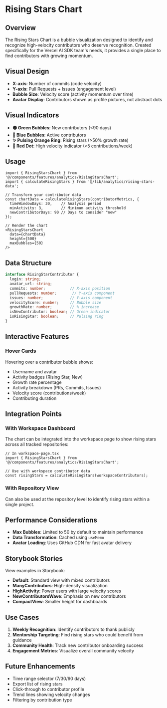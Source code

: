 # Rising Stars Chart

## Overview

The Rising Stars Chart is a bubble visualization designed to identify and recognize high-velocity contributors who deserve recognition. Created specifically for the Vercel AI SDK team's needs, it provides a single place to find contributors with growing momentum.

## Visual Design

- **X-axis**: Number of commits (code velocity)
- **Y-axis**: Pull Requests + Issues (engagement level)  
- **Bubble Size**: Velocity score (activity momentum over time)
- **Avatar Display**: Contributors shown as profile pictures, not abstract dots

## Visual Indicators

- **🟢 Green Bubbles**: New contributors (<90 days)
- **🔵 Blue Bubbles**: Active contributors
- **✨ Pulsing Orange Ring**: Rising stars (>50% growth rate)
- **🔴 Red Dot**: High velocity indicator (>5 contributions/week)

## Usage

```tsx
import { RisingStarsChart } from '@/components/features/analytics/RisingStarsChart';
import { calculateRisingStars } from '@/lib/analytics/rising-stars-data';

// Transform your contributor data
const chartData = calculateRisingStars(contributorMetrics, {
  timeWindowDays: 30,    // Analysis period
  minActivity: 3,        // Minimum activity threshold
  newContributorDays: 90 // Days to consider "new"
});

// Render the chart
<RisingStarsChart 
  data={chartData}
  height={500}
  maxBubbles={50}
/>
```

## Data Structure

```typescript
interface RisingStarContributor {
  login: string;
  avatar_url: string;
  commits: number;           // X-axis position
  pullRequests: number;       // Y-axis component
  issues: number;            // Y-axis component
  velocityScore: number;     // Bubble size
  growthRate: number;        // % increase
  isNewContributor: boolean; // Green indicator
  isRisingStar: boolean;     // Pulsing ring
}
```

## Interactive Features

### Hover Cards
Hovering over a contributor bubble shows:
- Username and avatar
- Activity badges (Rising Star, New)
- Growth rate percentage
- Activity breakdown (PRs, Commits, Issues)
- Velocity score (contributions/week)
- Contributing duration

## Integration Points

### With Workspace Dashboard
The chart can be integrated into the workspace page to show rising stars across all tracked repositories:

```tsx
// In workspace-page.tsx
import { RisingStarsChart } from '@/components/features/analytics/RisingStarsChart';

// Use with workspace contributor data
const risingStars = calculateRisingStars(workspaceContributors);
```

### With Repository View
Can also be used at the repository level to identify rising stars within a single project.

## Performance Considerations

- **Max Bubbles**: Limited to 50 by default to maintain performance
- **Data Transformation**: Cached using `useMemo` 
- **Avatar Loading**: Uses GitHub CDN for fast avatar delivery

## Storybook Stories

View examples in Storybook:
- **Default**: Standard view with mixed contributors
- **ManyContributors**: High-density visualization
- **HighActivity**: Power users with large velocity scores
- **NewContributorsWave**: Emphasis on new contributors
- **CompactView**: Smaller height for dashboards

## Use Cases

1. **Weekly Recognition**: Identify contributors to thank publicly
2. **Mentorship Targeting**: Find rising stars who could benefit from guidance
3. **Community Health**: Track new contributor onboarding success
4. **Engagement Metrics**: Visualize overall community velocity

## Future Enhancements

- Time range selector (7/30/90 days)
- Export list of rising stars
- Click-through to contributor profile
- Trend lines showing velocity changes
- Filtering by contribution type